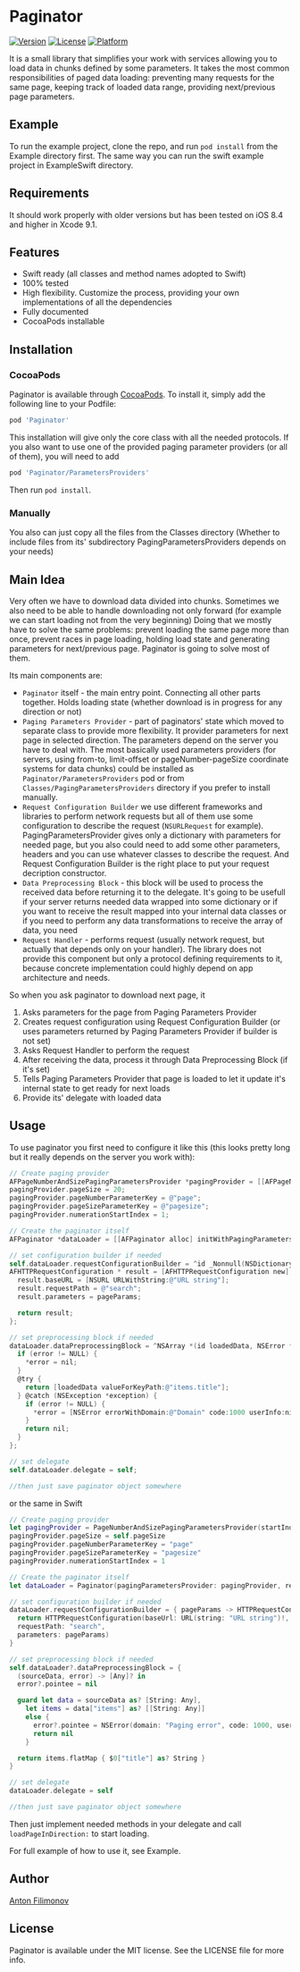 # Paginator

[![Version](https://img.shields.io/cocoapods/v/AFPaginator.svg?style=flat)](http://cocoapods.org/pods/AFPaginator)
[![License](https://img.shields.io/cocoapods/l/AFPaginator.svg?style=flat)](http://cocoapods.org/pods/AFPaginator)
[![Platform](https://img.shields.io/cocoapods/p/AFPaginator.svg?style=flat)](http://cocoapods.org/pods/AFPaginator)

It is a small library that simplifies your work with services allowing you to load data in chunks defined by some parameters. It takes the most common responsibilities of paged data loading: preventing many requests for the same page, keeping track of loaded data range, providing next/previous page parameters.

## Example

To run the example project, clone the repo, and run `pod install` from the Example directory first. The same way you can run the swift example project in ExampleSwift directory.

## Requirements
It should work properly with older versions but has been tested on iOS 8.4 and higher in Xcode 9.1.

## Features
 * Swift ready (all classes and method names adopted to Swift)
 * 100% tested
 * High flexibility. Customize the process, providing your own implementations of all the dependencies
 * Fully documented
 * CocoaPods installable

## Installation

### CocoaPods

Paginator is available through [CocoaPods](http://cocoapods.org). To install
it, simply add the following line to your Podfile:

```ruby
pod 'Paginator'
```

This installation will give only the core class with all the needed protocols.
If you also want to use one of the provided paging parameter providers (or all of them), you will need to add

 ```ruby
 pod 'Paginator/ParametersProviders'
```

Then run `pod install`.

### Manually

You also can just copy all the files from the Classes directory (Whether to include files from its' subdirectory PagingParametersProviders depends on your needs)

## Main Idea

Very often we have to download data divided into chunks. Sometimes we also need to be able to handle downloading not only forward (for example we can start loading not from the very beginning) Doing that we mostly have to solve the same problems: prevent loading the same page more than once, prevent races in page loading, holding load state and generating parameters for next/previous page. Paginator is going to solve most of them.

Its main components are:

* `Paginator` itself - the main entry point. Connecting all other parts together. Holds loading state (whether download is in progress for any direction or not)
* `Paging Parameters Provider` - part of paginators' state which moved to separate class to provide more flexibility. It provider parameters for next page in selected direction. The parameters depend on the server you have to deal with. The most basically used parameters providers (for servers, using from-to, limit-offset or pageNumber-pageSize coordinate systems for data chunks) could be installed as `Paginator/ParametersProviders` pod or from `Classes/PagingParametersProviders` directory if you prefer to install manually.
* `Request Configuration Builder` we use different frameworks and libraries to perform network requests but all of them use some configuration to describe the request (`NSURLRequest` for example). PagingParametersProvider gives only a dictionary with parameters for needed page, but you also could need to add some other parameters, headers and you can use whatever classes to describe the request. And Request Configuration Builder is the right place to put your request decription constructor.
* `Data Preprocessing Block` - this block will be used to process the received data before returning it to the delegate. It's going to be usefull if your server returns needed data wrapped into some dictionary or if you want to receive the result mapped into your internal data classes or if you need to perform any data transformations to receive the array of data, you need
* `Request Handler` - performs request (usually network request, but actually that depends only on your handler). The library does not provide this component but only a protocol defining requirements to it, because concrete implementation could highly depend on app architecture and needs.

So when you ask paginator to download next page, it
1. Asks parameters for the page from Paging Parameters Provider
2. Creates request configuration using Request Configuration Builder (or uses parameters returned by Paging Parameters Provider if builder is not set)
3. Asks Request Handler to perform the request
4. After receiving the data, process it through Data Preprocessing Block (if it's set)
5. Tells Paging Parameters Provider that page is loaded to let it update it's internal state to get ready for next loads
6. Provide its' delegate with loaded data

## Usage

To use paginator you first need to configure it like this (this looks pretty long but it really depends on the server you work with):
```Objective-C
// Create paging provider
AFPageNumberAndSizePagingParametersProvider *pagingProvider = [[AFPageNumberAndSizePagingParametersProvider alloc] initWithStartIndex:1];
pagingProvider.pageSize = 20;
pagingProvider.pageNumberParameterKey = @"page";
pagingProvider.pageSizeParameterKey = @"pagesize";
pagingProvider.numerationStartIndex = 1;

// Create the paginator itself
AFPaginator *dataLoader = [[AFPaginator alloc] initWithPagingParametersProvider:pagingProvider requestHandler:/*your custom handler*/];

// set configuration builder if needed
self.dataLoader.requestConfigurationBuilder = ^id _Nonnull(NSDictionary<NSString *,id> *pageParams) {
AFHTTPRequestConfiguration * result = [AFHTTPRequestConfiguration new];
  result.baseURL = [NSURL URLWithString:@"URL string"];
  result.requestPath = @"search";
  result.parameters = pageParams;

  return result;
};

// set preprocessing block if needed
dataLoader.dataPreprocessingBlock = ^NSArray *(id loadedData, NSError **error) {
  if (error != NULL) {
    *error = nil;
  }
  @try {
    return [loadedData valueForKeyPath:@"items.title"];
  } @catch (NSException *exception) {
    if (error != NULL) {
      *error = [NSError errorWithDomain:@"Domain" code:1000 userInfo:nil];
    }
    return nil;
  }
};

// set delegate
self.dataLoader.delegate = self;

//then just save paginator object somewhere
```

or the same in Swift
```Swift
// Create paging provider
let pagingProvider = PageNumberAndSizePagingParametersProvider(startIndex: 1)!
pagingProvider.pageSize = self.pageSize
pagingProvider.pageNumberParameterKey = "page"
pagingProvider.pageSizeParameterKey = "pagesize"
pagingProvider.numerationStartIndex = 1

// Create the paginator itself
let dataLoader = Paginator(pagingParametersProvider: pagingProvider, requestHandler: /*your custom handler*/)

// set configuration builder if needed
dataLoader.requestConfigurationBuilder = { pageParams -> HTTPRequestConfiguration in
  return HTTPRequestConfiguration(baseUrl: URL(string: "URL string")!,
  requestPath: "search",
  parameters: pageParams)
}

// set preprocessing block if needed
self.dataLoader?.dataPreprocessingBlock = {
  (sourceData, error) -> [Any]? in
  error?.pointee = nil

  guard let data = sourceData as? [String: Any],
    let items = data["items"] as? [[String: Any]]
    else {
      error?.pointee = NSError(domain: "Paging error", code: 1000, userInfo: nil)
      return nil
    }

  return items.flatMap { $0["title"] as? String }
}

// set delegate
dataLoader.delegate = self

//then just save paginator object somewhere
```

Then just implement needed methods in your delegate and call `loadPageInDirection:` to start loading.

For full example of how to use it, see Example.

## Author

[Anton Filimonov](https://github.com/anton-filimonov)

## License

Paginator is available under the MIT license. See the LICENSE file for more info.
